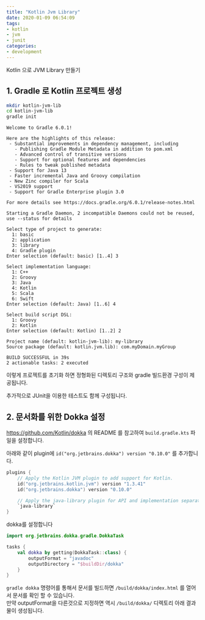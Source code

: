 ```yaml
---
title: "Kotlin Jvm Library"
date: 2020-01-09 06:54:09
tags:
- kotlin
- jvm
- junit
categories:
- development
---
```


Kotlin 으로 JVM Library 만들기


## 1. Gradle 로 Kotlin 프로젝트 생성

```bash
mkdir kotlin-jvm-lib
cd kotlin-jvm-lib 
gradle init
```

```
Welcome to Gradle 6.0.1!

Here are the highlights of this release:
 - Substantial improvements in dependency management, including
   - Publishing Gradle Module Metadata in addition to pom.xml
   - Advanced control of transitive versions
   - Support for optional features and dependencies
   - Rules to tweak published metadata
 - Support for Java 13
 - Faster incremental Java and Groovy compilation
 - New Zinc compiler for Scala
 - VS2019 support
 - Support for Gradle Enterprise plugin 3.0

For more details see https://docs.gradle.org/6.0.1/release-notes.html

Starting a Gradle Daemon, 2 incompatible Daemons could not be reused, use --status for details

Select type of project to generate:
  1: basic
  2: application
  3: library
  4: Gradle plugin
Enter selection (default: basic) [1..4] 3

Select implementation language:
  1: C++
  2: Groovy
  3: Java
  4: Kotlin
  5: Scala
  6: Swift
Enter selection (default: Java) [1..6] 4

Select build script DSL:
  1: Groovy
  2: Kotlin
Enter selection (default: Kotlin) [1..2] 2

Project name (default: kotlin-jvm-lib): my-library
Source package (default: kotlin.jvm.lib): com.myDomain.myGroup

BUILD SUCCESSFUL in 39s
2 actionable tasks: 2 executed
```

이렇게 프로젝트를 초기화 하면 정형화된 디렉토리 구조와 gradle 빌드환경 구성이 제공됩니다.

추가적으로 JUnit을 이용한 테스트도 함께 구성됩니다.

## 2. 문서화를 위한 Dokka 설정

https://github.com/Kotlin/dokka 의 README 를 참고하여 `build.gradle.kts` 파일을 설정합니다.

아래와 같이 plugin에 `id("org.jetbrains.dokka") version "0.10.0"` 를 추가합니다.
```kotlin
plugins {
    // Apply the Kotlin JVM plugin to add support for Kotlin.
    id("org.jetbrains.kotlin.jvm") version "1.3.41"
    id("org.jetbrains.dokka") version "0.10.0"

    // Apply the java-library plugin for API and implementation separation.
    `java-library`
}
```

dokka를 설정합니다

```kotlin
import org.jetbrains.dokka.gradle.DokkaTask
```
```kotlin
tasks {
    val dokka by getting(DokkaTask::class) {
        outputFormat = "javadoc"
        outputDirectory = "$buildDir/dokka"
    }
}
```

`gradle dokka` 명령어를 통해서 문서를 빌드하면 `/build/dokka/index.html` 를 열어서 문서를 확인 할 수 있습니다.  
만약 outputFormat을 다른것으로 지정하면 역시 `/build/dokka/` 디렉토리 아래 결과물이 생성됩니다.
